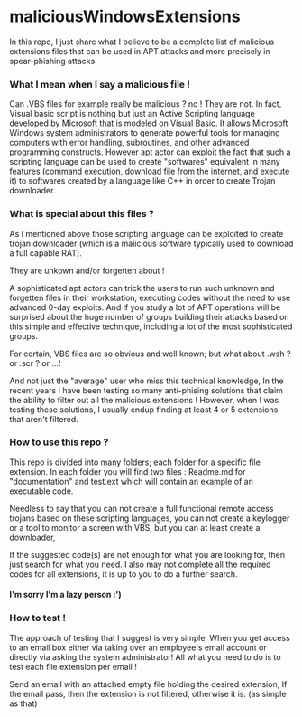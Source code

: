 # maliciousWindowsExtensions

In this repo, I just share what I believe to be a complete list of malicious extensions files that can be used in APT attacks and more precisely in spear-phishing attacks.

### What I mean when I say a malicious file ! 

Can .VBS files for example really be malicious ? no !
They are not. In fact, Visual basic script is nothing but just an Active Scripting language developed by Microsoft that is modeled on Visual Basic. It allows Microsoft Windows system administrators to generate powerful tools for managing computers with error handling, subroutines, and other advanced programming constructs. However apt actor can exploit the fact that such a scripting language can be used to create "softwares" equivalent in many features (command execution, download file from the internet, and execute it) to softwares created by a language like C++ in order to create Trojan downloader.

### What is special about this files ?

As I mentioned above those scripting language can be exploited to create trojan downloader (which is a malicious software typically used to download a full capable RAT).

They are unkown and/or forgetten about ! 

A sophisticated apt actors can trick the users to run such unknown and forgetten files in their workstation, executing codes without the need to use advanced 0-day exploits.
And if you study a lot of APT operations will be surprised about the huge number of groups building their attacks based on this simple and effective technique, including a lot of the most sophisticated groups.

For certain, VBS files are so obvious and well known; but what about .wsh ? or .scr ? or ...!

And not just the "average" user who miss this technical knowledge, In the recent years I have been testing so many anti-phising solutions that claim the ability to filter out all the malicious extensions !
However, when I was testing these solutions, I usually endup finding at least 4 or 5 extensions that aren't filtered.


### How to use this repo ?
This repo is divided into many folders; each folder for a specific file extension. In each folder you will find two files : Readme.md for "documentation" and test.ext which will contain an example of an executable code.

Needless to say that you can not create a full functional remote access trojans based on these scripting languages, you can not create a keylogger or a tool to monitor a screen with VBS, but you can at least create a downloader,

If the suggested code(s) are not enough for what you are looking for, then just search for what you need.
I also may not complete all the required codes for all extensions, it is up to you to do a further search.

#### I'm sorry I'm a lazy person :') 

### How to test !
The approach of testing that I suggest is very simple, When you get access to an email box either via taking over an employee's email account or directly via asking the system administrator!
All what you need to do is to test each file extension per email ! 


Send an email with an attached empty file holding the desired extension,
If the email pass, then the extension is not filtered, otherwise it is. (as simple as that)